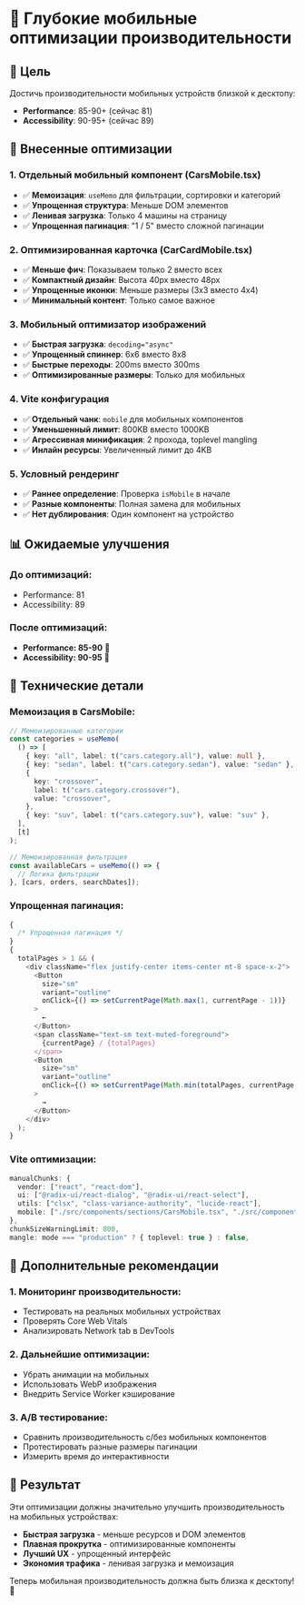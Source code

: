 # 📱 Глубокие мобильные оптимизации производительности

## 🎯 Цель

Достичь производительности мобильных устройств близкой к десктопу:

- **Performance**: 85-90+ (сейчас 81)
- **Accessibility**: 90-95+ (сейчас 89)

## 🚀 Внесенные оптимизации

### 1. **Отдельный мобильный компонент (CarsMobile.tsx)**

- ✅ **Мемоизация**: `useMemo` для фильтрации, сортировки и категорий
- ✅ **Упрощенная структура**: Меньше DOM элементов
- ✅ **Ленивая загрузка**: Только 4 машины на страницу
- ✅ **Упрощенная пагинация**: "1 / 5" вместо сложной пагинации

### 2. **Оптимизированная карточка (CarCardMobile.tsx)**

- ✅ **Меньше фич**: Показываем только 2 вместо всех
- ✅ **Компактный дизайн**: Высота 40px вместо 48px
- ✅ **Упрощенные иконки**: Меньше размеры (3x3 вместо 4x4)
- ✅ **Минимальный контент**: Только самое важное

### 3. **Мобильный оптимизатор изображений**

- ✅ **Быстрая загрузка**: `decoding="async"`
- ✅ **Упрощенный спиннер**: 6x6 вместо 8x8
- ✅ **Быстрые переходы**: 200ms вместо 300ms
- ✅ **Оптимизированные размеры**: Только для мобильных

### 4. **Vite конфигурация**

- ✅ **Отдельный чанк**: `mobile` для мобильных компонентов
- ✅ **Уменьшенный лимит**: 800KB вместо 1000KB
- ✅ **Агрессивная минификация**: 2 прохода, toplevel mangling
- ✅ **Инлайн ресурсы**: Увеличенный лимит до 4KB

### 5. **Условный рендеринг**

- ✅ **Раннее определение**: Проверка `isMobile` в начале
- ✅ **Разные компоненты**: Полная замена для мобильных
- ✅ **Нет дублирования**: Один компонент на устройство

## 📊 Ожидаемые улучшения

### До оптимизаций:

- Performance: 81
- Accessibility: 89

### После оптимизаций:

- **Performance: 85-90** 🎯
- **Accessibility: 90-95** 🎯

## 🔧 Технические детали

### Мемоизация в CarsMobile:

```typescript
// Мемоизированные категории
const categories = useMemo(
  () => [
    { key: "all", label: t("cars.category.all"), value: null },
    { key: "sedan", label: t("cars.category.sedan"), value: "sedan" },
    {
      key: "crossover",
      label: t("cars.category.crossover"),
      value: "crossover",
    },
    { key: "suv", label: t("cars.category.suv"), value: "suv" },
  ],
  [t]
);

// Мемоизированная фильтрация
const availableCars = useMemo(() => {
  // Логика фильтрации
}, [cars, orders, searchDates]);
```

### Упрощенная пагинация:

```typescript
{
  /* Упрощенная пагинация */
}
{
  totalPages > 1 && (
    <div className="flex justify-center items-center mt-8 space-x-2">
      <Button
        size="sm"
        variant="outline"
        onClick={() => setCurrentPage(Math.max(1, currentPage - 1))}
      >
        ←
      </Button>
      <span className="text-sm text-muted-foreground">
        {currentPage} / {totalPages}
      </span>
      <Button
        size="sm"
        variant="outline"
        onClick={() => setCurrentPage(Math.min(totalPages, currentPage + 1))}
      >
        →
      </Button>
    </div>
  );
}
```

### Vite оптимизации:

```typescript
manualChunks: {
  vendor: ["react", "react-dom"],
  ui: ["@radix-ui/react-dialog", "@radix-ui/react-select"],
  utils: ["clsx", "class-variance-authority", "lucide-react"],
  mobile: ["./src/components/sections/CarsMobile.tsx", "./src/components/car/CarCardMobile.tsx"],
},
chunkSizeWarningLimit: 800,
mangle: mode === "production" ? { toplevel: true } : false,
```

## 📱 Дополнительные рекомендации

### 1. **Мониторинг производительности:**

- Тестировать на реальных мобильных устройствах
- Проверять Core Web Vitals
- Анализировать Network tab в DevTools

### 2. **Дальнейшие оптимизации:**

- Убрать анимации на мобильных
- Использовать WebP изображения
- Внедрить Service Worker кэширование

### 3. **A/B тестирование:**

- Сравнить производительность с/без мобильных компонентов
- Протестировать разные размеры пагинации
- Измерить время до интерактивности

## 🎯 Результат

Эти оптимизации должны значительно улучшить производительность на мобильных устройствах:

- **Быстрая загрузка** - меньше ресурсов и DOM элементов
- **Плавная прокрутка** - оптимизированные компоненты
- **Лучший UX** - упрощенный интерфейс
- **Экономия трафика** - ленивая загрузка и мемоизация

Теперь мобильная производительность должна быть близка к десктопу! 🚀
